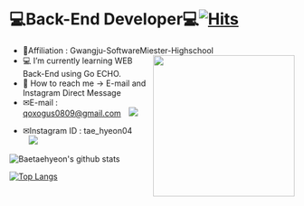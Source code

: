 # 💻Back-End Developer💻[![Hits](https://hits.seeyoufarm.com/api/count/incr/badge.svg?url=https%3A%2F%2Fgithub.com%2Fqoxogus%2Fhit-counter&count_bg=%2379C83D&title_bg=%23555555&icon=go.svg&icon_color=%233580D3&title=hits&edge_flat=false)](https://hits.seeyoufarm.com)
* 🏫Affiliation : Gwangju-SoftwareMiester-Highschool<img src="https://user-images.githubusercontent.com/69895394/99774446-218a7700-2b51-11eb-9217-77c85380594c.png" align="right" width="250px">
* 💻 I’m currently learning WEB Back-End using Go ECHO.  
* 📩 How to reach me -> E-mail and Instagram Direct Message   
* ✉E-mail : <qoxogus0809@gmail.com> <a href="<qoxogus0809@gmail.com>">
    <img 
        src="http://img.shields.io/badge/-Gmail-black?style=flat&logo=Gmail&link=qoxogus0809@gmail.com"
        style="height : auto; margin-left : 10px; margin-right : 10px;"/>
</a>  

* ✉Instagram ID : tae_hyeon04 <a href="https://www.instagram.com/tae_hyeon04/">
    <img 
        src="http://img.shields.io/badge/-Instagram-pink?style=flat&logo=Instagram&link=https://www.instagram.com/tae_hyeon04/"
        style="height : auto; margin-left : 10px; margin-right : 10px;"/>
</a>

![Baetaehyeon's github stats](https://github-readme-stats.vercel.app/api?username=qoxogus&show_icons=true)  
 
[![Top Langs](https://github-readme-stats.vercel.app/api/top-langs/?username=qoxogus&layout=compact)](https://github.com/anuraghazra/github-readme-stats)
<!--
**qoxogus/qoxogus** is a ✨ _special_ ✨ repository because its `README.md` (this file) appears on your GitHub profile.

Here are some ideas to get you started:

- 🔭 I’m currently working on ...
- 🌱 I’m currently learning ...
- 👯 I’m looking to collaborate on ...
- 🤔 I’m looking for help with ...
- 💬 Ask me about ...
- 📫 How to reach me: ...
- 😄 Pronouns: ...
- ⚡ Fun fact: ...
